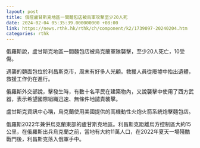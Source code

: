 ```yaml
---
layout: post
title: 俄控盧甘斯克地區一間麵包店被烏軍攻擊至少20人死
date: 2024-02-04 05:35:39.000000000 +08:00
link: https://news.rthk.hk/rthk/ch/component/k2/1739097-20240204.htm
categories: rthk
---
```


俄羅斯說，盧甘斯克地區一間麵包店被烏克蘭軍隊襲擊，至少20人死亡，10受傷。

遇襲的麵面包位於利昌斯克市，周末有好多人光顧。救援人員從廢墟中抬出遺體，救援工作仍在進行。

俄羅斯外交部說，擊發生時，有數十名平民在建築物內，又說襲擊中使用了西方武器，表示希望國際組織迅速、無條件地譴責襲擊。

盧甘斯克資訊中心稱，烏克蘭使用美國提供的高機動性火炮火箭系統炮擊麵包店。

俄羅斯2022年兼併烏克蘭東部的盧甘斯克地區。利昌斯克距離烏方控制區大約15公里，在俄羅斯出兵烏克蘭之前，當地有大約11萬人口，在2022年夏天一場殘酷戰鬥後，利昌斯克落入俄軍手中。
